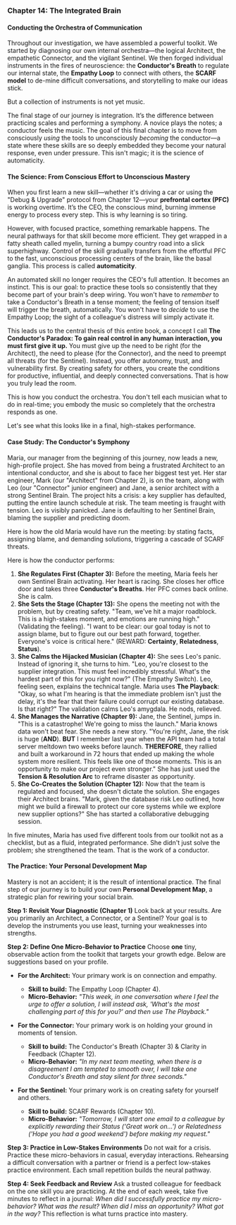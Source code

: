 ### **Chapter 14: The Integrated Brain**
#### Conducting the Orchestra of Communication

Throughout our investigation, we have assembled a powerful toolkit. We started by diagnosing our own internal orchestra—the logical Architect, the empathetic Connector, and the vigilant Sentinel. We then forged individual instruments in the fires of neuroscience: the **Conductor's Breath** to regulate our internal state, the **Empathy Loop** to connect with others, the **SCARF model** to de-mine difficult conversations, and storytelling to make our ideas stick.

But a collection of instruments is not yet music.

The final stage of our journey is integration. It’s the difference between practicing scales and performing a symphony. A novice plays the notes; a conductor feels the music. The goal of this final chapter is to move from consciously *using* the tools to unconsciously *becoming* the conductor—a state where these skills are so deeply embedded they become your natural response, even under pressure. This isn't magic; it is the science of automaticity.

#### **The Science: From Conscious Effort to Unconscious Mastery**

When you first learn a new skill—whether it's driving a car or using the "Debug & Upgrade" protocol from Chapter 12—your **prefrontal cortex (PFC)** is working overtime. It’s the CEO, the conscious mind, burning immense energy to process every step. This is why learning is so tiring.

However, with focused practice, something remarkable happens. The neural pathways for that skill become more efficient. They get wrapped in a fatty sheath called myelin, turning a bumpy country road into a slick superhighway. Control of the skill gradually transfers from the effortful PFC to the fast, unconscious processing centers of the brain, like the basal ganglia. This process is called **automaticity**.

An automated skill no longer requires the CEO's full attention. It becomes an instinct. This is our goal: to practice these tools so consistently that they become part of your brain's deep wiring. You won't have to *remember* to take a Conductor's Breath in a tense moment; the feeling of tension itself will trigger the breath, automatically. You won't have to *decide* to use the Empathy Loop; the sight of a colleague's distress will simply activate it.

This leads us to the central thesis of this entire book, a concept I call **The Conductor's Paradox: To gain real control in any human interaction, you must first give it up.** You must give up the need to be right (for the Architect), the need to please (for the Connector), and the need to preempt all threats (for the Sentinel). Instead, you offer autonomy, trust, and vulnerability first. By creating safety for others, you create the conditions for productive, influential, and deeply connected conversations. That is how you truly lead the room.

This is how you conduct the orchestra. You don't tell each musician what to do in real-time; you embody the music so completely that the orchestra responds as one.

Let's see what this looks like in a final, high-stakes performance.

#### **Case Study: The Conductor's Symphony**

Maria, our manager from the beginning of this journey, now leads a new, high-profile project. She has moved from being a frustrated Architect to an intentional conductor, and she is about to face her biggest test yet. Her star engineer, Mark (our "Architect" from Chapter 2), is on the team, along with Leo (our "Connector" junior engineer) and Jane, a senior architect with a strong Sentinel Brain. The project hits a crisis: a key supplier has defaulted, putting the entire launch schedule at risk. The team meeting is fraught with tension. Leo is visibly panicked. Jane is defaulting to her Sentinel Brain, blaming the supplier and predicting doom.

Here is how the old Maria would have run the meeting: by stating facts, assigning blame, and demanding solutions, triggering a cascade of SCARF threats.

Here is how the conductor performs:

1.  **She Regulates First (Chapter 3):** Before the meeting, Maria feels her own Sentinel Brain activating. Her heart is racing. She closes her office door and takes three **Conductor's Breaths**. Her PFC comes back online. She is calm.
2.  **She Sets the Stage (Chapter 13):** She opens the meeting not with the problem, but by creating safety. "Team, we've hit a major roadblock. This is a high-stakes moment, and emotions are running high." (Validating the feeling). "I want to be clear: our goal today is not to assign blame, but to figure out our best path forward, together. Everyone's voice is critical here." (REWARD: **Certainty**, **Relatedness**, **Status**).
3.  **She Calms the Hijacked Musician (Chapter 4):** She sees Leo's panic. Instead of ignoring it, she turns to him. "Leo, you're closest to the supplier integration. This must feel incredibly stressful. What's the hardest part of this for you right now?" (The Empathy Switch). Leo, feeling seen, explains the technical tangle. Maria uses **The Playback**: "Okay, so what I'm hearing is that the immediate problem isn't just the delay, it's the fear that their failure could corrupt our existing database. Is that right?" The validation calms Leo's amygdala. He nods, relieved.
4.  **She Manages the Narrative (Chapter 9):** Jane, the Sentinel, jumps in. "This is a catastrophe! We're going to miss the launch." Maria knows data won't beat fear. She needs a new story. "You're right, Jane, the risk is huge (**AND**). **BUT** I remember last year when the API team had a total server meltdown two weeks before launch. **THEREFORE**, they rallied and built a workaround in 72 hours that ended up making the whole system more resilient. This feels like one of those moments. This is an opportunity to make our project even stronger." She has just used the **Tension & Resolution Arc** to reframe disaster as opportunity.
5.  **She Co-Creates the Solution (Chapter 12):** Now that the team is regulated and focused, she doesn't dictate the solution. She engages their Architect brains. "Mark, given the database risk Leo outlined, how might we build a firewall to protect our core systems while we explore new supplier options?" She has started a collaborative debugging session.

In five minutes, Maria has used five different tools from our toolkit not as a checklist, but as a fluid, integrated performance. She didn't just solve the problem; she strengthened the team. That is the work of a conductor.

#### **The Practice: Your Personal Development Map**

Mastery is not an accident; it is the result of intentional practice. The final step of our journey is to build your own **Personal Development Map**, a strategic plan for rewiring your social brain.

**Step 1: Revisit Your Diagnostic (Chapter 1)**
Look back at your results. Are you primarily an Architect, a Connector, or a Sentinel? Your goal is to develop the instruments you use least, turning your weaknesses into strengths.

**Step 2: Define One Micro-Behavior to Practice**
Choose **one** tiny, observable action from the toolkit that targets your growth edge. Below are suggestions based on your profile.

*   **For the Architect:** Your primary work is on connection and empathy.
    *   **Skill to build:** The Empathy Loop (Chapter 4).
    *   **Micro-Behavior:** *"This week, in one conversation where I feel the urge to offer a solution, I will instead ask, 'What's the most challenging part of this for you?' and then use The Playback."*

*   **For the Connector:** Your primary work is on holding your ground in moments of tension.
    *   **Skill to build:** The Conductor's Breath (Chapter 3) & Clarity in Feedback (Chapter 12).
    *   **Micro-Behavior:** *"In my next team meeting, when there is a disagreement I am tempted to smooth over, I will take one Conductor's Breath and stay silent for three seconds."*

*   **For the Sentinel:** Your primary work is on creating safety for yourself and others.
    *   **Skill to build:** SCARF Rewards (Chapter 10).
    *   **Micro-Behavior:** *"Tomorrow, I will start one email to a colleague by explicitly rewarding their Status ('Great work on...') or Relatedness ('Hope you had a good weekend') before making my request."*

**Step 3: Practice in Low-Stakes Environments**
Do not wait for a crisis. Practice these micro-behaviors in casual, everyday interactions. Rehearsing a difficult conversation with a partner or friend is a perfect low-stakes practice environment. Each small repetition builds the neural pathway.

**Step 4: Seek Feedback and Review**
Ask a trusted colleague for feedback on the one skill you are practicing. At the end of each week, take five minutes to reflect in a journal: *When did I successfully practice my micro-behavior? What was the result? When did I miss an opportunity? What got in the way?* This reflection is what turns practice into mastery.
      